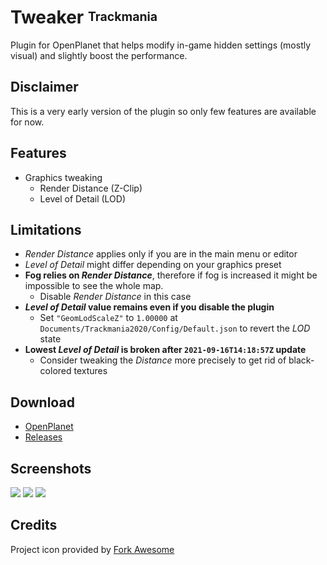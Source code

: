 # Tweaker <sup><sub>Trackmania</sub></sup>
Plugin for OpenPlanet that helps modify in-game hidden settings (mostly visual) and slightly boost the performance.

## Disclaimer
This is a very early version of the plugin so only few features are available for now.

## Features

* Graphics tweaking
    * Render Distance (Z-Clip)
    * Level of Detail (LOD)

## Limitations
* *Render Distance* applies only if you are in the main menu or editor
* *Level of Detail* might differ depending on your graphics preset
* **Fog relies on _Render Distance_**, therefore if fog is increased it might be impossible to see the whole map.
    * Disable *Render Distance* in this case
* ***Level of Detail* value remains even if you disable the plugin**
    * Set `"GeomLodScaleZ"` to `1.00000` at `Documents/Trackmania2020/Config/Default.json` to revert the _LOD_ state
* **Lowest *Level of Detail* is broken after `2021-09-16T14:18:57Z` update**
    * Consider tweaking the *Distance* more precisely to get rid of black-colored textures

## Download
* [OpenPlanet](https://openplanet.nl/files/126)
* [Releases](https://gitlab.com/DergnNamedSkye/op-tweaker/-/releases)

## Screenshots

![](_git/1.png)
![](_git/2.png)
![](_git/3.png)

## Credits

Project icon provided by [Fork Awesome](https://forkaweso.me/)
